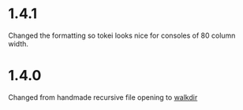 # 1.4.1

Changed the formatting so tokei looks nice for consoles of 80 column width.


# 1.4.0

Changed from handmade recursive file opening to [walkdir](https://github.com/BurntSushi/walkdir)
